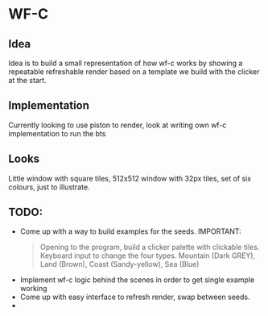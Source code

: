 # WF-C

## Idea
Idea is to build a small representation of how wf-c works by showing a repeatable refreshable render
based on a template we build with the clicker at the start.

## Implementation
Currently looking to use piston to render, look at writing own wf-c implementation to run the bts

## Looks
Little window with square tiles, 512x512 window with 32px tiles, set of six colours, just to
illustrate.

## TODO:
 - Come up with a way to build examples for the seeds. IMPORTANT:
    > Opening to the program, build a clicker palette with clickable tiles. Keyboard input to change the four types.
    > Mountain (Dark GREY), Land (Brown), Coast (Sandy-yellow), Sea (Blue)
 - Implement wf-c logic behind the scenes in order to get single example working
 - Come up with easy interface to refresh render, swap between seeds.
 - 
